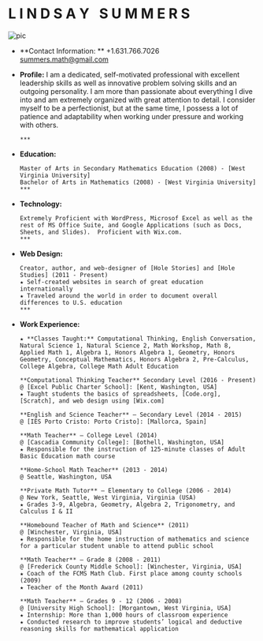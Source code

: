 # **L I N D S A Y &nbsp; S U M M E R S**  
![pic]
  
* **Contact Information:  **
      +1.631.766.7026  
      summers.math@gmail.com  
      
* **Profile:**
I am a dedicated, self-motivated professional with excellent leadership skills as well as innovative problem solving skills and an outgoing personality. I am more than passionate about everything I dive into and am extremely organized with great attention to detail. I consider myself to be a perfectionist, but at the same time, I possess a lot of patience and adaptability when working under pressure and working with others.  
        
      ***
* **Education:**  
  
      Master of Arts in Secondary Mathematics Education (2008) - [West Virginia University]  
      Bachelor of Arts in Mathematics (2008) - [West Virginia University]  
      ***
* **Technology:**  
  
      Extremely Proficient with WordPress, Microsof Excel as well as the rest of MS Office Suite, and Google Applications (such as Docs, Sheets, and Slides).  Proficient with Wix.com.  
      ***
* **Web Design:**    
  
      Creator, author, and web-designer of [Hole Stories] and [Hole Studies] (2011 - Present)  
      ★ Self-created websites in search of great education internationally  
      ★ Traveled around the world in order to document overall differences to U.S. education  
      ***
* **Work Experience:**  
  
      ★ **Classes Taught:** Computational Thinking, English Conversation, Natural Science 1, Natural Science 2, Math Workshop, Math 8, Applied Math 1, Algebra 1, Honors Algebra 1, Geometry, Honors Geometry, Conceptual Mathematics, Honors Algebra 2, Pre-Calculus, College Algebra, College Math Adult Education  
  
      **Computational Thinking Teacher** Secondary Level (2016 - Present)   
      @ [Excel Public Charter School]: [Kent, Washington, USA]  
      ★ Taught students the basics of spreadsheets, [Code.org], [Scratch], and web design using [Wix.com]  
  
      **English and Science Teacher** – Secondary Level (2014 - 2015)   
      @ [IES Porto Cristo: Porto Cristo]: [Mallorca, Spain]  
  
      **Math Teacher** – College Level (2014)  
      @ [Cascadia Community College]: [Bothell, Washington, USA]  
      ★ Responsible for the instruction of 125-minute classes of Adult Basic Education math course  
  
      **Home-School Math Teacher** (2013 - 2014)  
      @ Seattle, Washington, USA  
  
      **Private Math Tutor** – Elementary to College (2006 - 2014)  
      @ New York, Seattle, West Virginia, Virginia (USA)  
      ★ Grades 3-9, Algebra, Geometry, Algebra 2, Trigonometry, and Calculus I & II  
  
      **Homebound Teacher of Math and Science** (2011)  
      @ [Winchester, Virginia, USA]  
      ★ Responsible for the home instruction of mathematics and science for a particular student unable to attend public school  
 
      **Math Teacher** – Grade 8 (2008 - 2011)  
      @ [Frederick County Middle School]: [Winchester, Virginia, USA]  
      ★ Coach of the FCMS Math Club. First place among county schools (2009)  
      ★ Teacher of the Month Award (2011)  
  
      **Math Teacher** – Grades 9 - 12 (2006 - 2008)  
      @ [University High School]: [Morgantown, West Virginia, USA]  
      ★ Internship: More than 1,000 hours of classroom experience  
      ★ Conducted research to improve students’ logical and deductive reasoning skills for mathematical application  
   
  
[Hole Stories]: http://www.holestories.com
[Hole Studies]: http://www.holestudies.com
[Code.org]: http://www.code.org
[Wix.com]: http://www.wix.com
[Scratch]: https://scratch.mit.edu/

[pic]:  http://www.holestories.com/wp-content/uploads/2017/02/Life-Line-Picture.png

[West Virginia University]: http://www.wvu.edu

[Excel Public Charter School]: http://excelwa.org/
[Kent, Washington, USA]: https://www.google.com/maps/place/Excel+Public+Charter+School/@47.573636,-122.3616382,11z/data=!4m5!3m4!1s0x54905dafb115aef7:0x6e46cde67c69981c!8m2!3d47.428902!4d-122.19547

[IES Porto Cristo: Porto Cristo]: http://www.iesportocristo.net/
[Mallorca, Spain]: https://www.google.com/maps/place/07680+Porto+Cristo,+Balearic+Islands,+Spain/@40.835994,-1.6738414,6z/data=!4m5!3m4!1s0x1296413bc7f5e825:0x7b948646a36e4626!8m2!3d39.5441348!4d3.3368181

[Cascadia Community College]: http://www.cascadia.edu/
[Bothell, Washington, USA]: https://www.google.com/maps/place/Cascadia+College/@47.7140002,-122.3656987,11z/data=!4m5!3m4!1s0x54900e65a69acf63:0x250fc4b08f381ec2!8m2!3d47.761099!4d-122.192664

[Frederick County Middle School]: http://fcm.frederick.k12.va.us/
[Winchester, Virginia, USA]: https://www.google.com/maps/place/Winchester,+VA+22601/@39.1849461,-79.465229,7z/data=!4m5!3m4!1s0x89b5eef740674ac1:0x91b50a0f9c168184!8m2!3d39.1856597!4d-78.1633341

[University High School]: http://hawks.mono.k12.wv.us/
[Morgantown, West Virginia, USA]: https://www.google.com/maps/place/Morgantown,+WV/@38.6810642,-84.6895592,6z/data=!4m5!3m4!1s0x88357b684185333d:0x78bee909ab8d43e4!8m2!3d39.629526!4d-79.9558968
